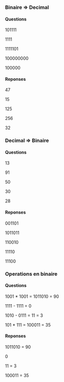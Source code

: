 ### Binaire => Decimal

#### Questions

101111

1111

1111101

100000000

100000

#### Reponses

47

15

125

256

32

### Decimal => Binaire

#### Questions

13

91

50

30

28

#### Reponses

001101

1011011

110010

11110

11100

### Operations en binaire

#### Questions

1001 * 1001 = 1011010 = 90

1111 - 1111 = 0

1010 - 0111 = 11 = 3

101 * 111 = 100011 = 35

#### Reponses

1011010 = 90

0

11 = 3

100011 = 35